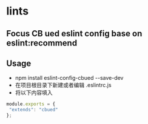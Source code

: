 # lints
## Focus CB ued eslint config base on eslint:recommend
## Usage
 - npm install eslint-config-cbued --save-dev
 - 在项目根目录下新建或者编辑 .eslintrc.js 
 - 将以下内容填入
 ```javascript
 module.exports = {
  "extends": "cbued"
 };
 ```


